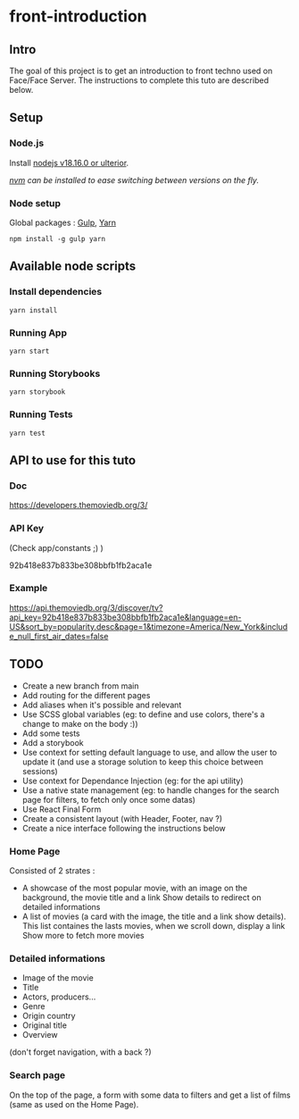 # front-introduction

## Intro

The goal of this project is to get an introduction to front techno used on Face/Face Server.
The instructions to complete this tuto are described below.

## Setup

### Node.js

Install [nodejs v18.16.0 or ulterior](https://nodejs.org/en/download/releases/).

*[nvm](https://github.com/nvm-sh/nvm) can be installed to ease switching between versions on the fly.*

### Node setup

Global packages : [Gulp](https://gulpjs.com/), [Yarn](https://yarnpkg.com/en/)

```shell
npm install -g gulp yarn
```

## Available node scripts

### Install dependencies

```shell
yarn install
```

### Running App

```shell
yarn start
```
### Running Storybooks

```shell
yarn storybook
```
### Running Tests

```shell
yarn test
```

## API to use for this tuto

### Doc

https://developers.themoviedb.org/3/

### API Key

(Check app/constants ;) )

92b418e837b833be308bbfb1fb2aca1e

### Example

https://api.themoviedb.org/3/discover/tv?api_key=92b418e837b833be308bbfb1fb2aca1e&language=en-US&sort_by=popularity.desc&page=1&timezone=America/New_York&include_null_first_air_dates=false

## TODO

- Create a new branch from main
- Add routing for the different pages
- Add aliases when it's possible and relevant
- Use SCSS global variables (eg: to define and use colors, there's a change to make on the body :))
- Add some tests
- Add a storybook
- Use context for setting default language to use, and allow the user to update it (and use a storage solution to keep this choice between sessions)
- Use context for Dependance Injection (eg: for the api utility)
- Use a native state management (eg: to handle changes for the search page for filters, to fetch only once some datas)
- Use React Final Form
- Create a consistent layout (with Header, Footer, nav ?)
- Create a nice interface following the instructions below
### Home Page

Consisted of 2 strates :

- A showcase of the most popular movie, with an image on the background, the movie title and a link Show details to redirect on detailed informations
- A list of movies (a card with the image, the title and a link show details). This list containes the lasts movies, when we scroll down, display a link Show more to fetch more movies

### Detailed informations

- Image of the movie
- Title
- Actors, producers...
- Genre
- Origin country
- Original title
- Overview

(don't forget navigation, with a back ?)

### Search page

On the top of the page, a form with some data to filters and get a list of films (same as used on the Home Page).
